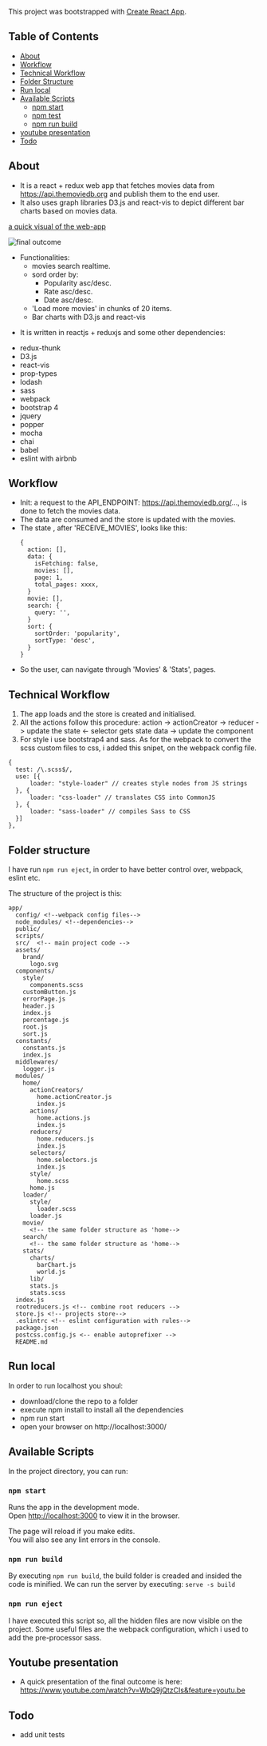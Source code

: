 This project was bootstrapped with [Create React App](https://github.com/facebookincubator/create-react-app).


## Table of Contents
- [About](#about)
- [Workflow](#workflow)
- [Technical Workflow](#technical-workflow)
- [Folder Structure](#folder-structure)
- [Run local](#run-local)
- [Available Scripts](#available-scripts)
  - [npm start](#npm-start)
  - [npm test](#npm-test)
  - [npm run build](#npm-run-build)
- [youtube presentation](#youtube-presentation)
- [Todo](#todo)


## About
* It is a react + redux web app that fetches movies data from https://api.themoviedb.org and publish them to the end user. 
* It also uses graph libraries D3.js and react-vis to depict different bar charts based on movies data.

[a quick visual of the web-app](readme_imgs/movies.gif)

![final outcome](readme_imgs/movies.gif)

- Functionalities:
  - movies search realtime.
  - sord order by:
    - Popularity asc/desc.
    - Rate asc/desc.
    - Date asc/desc.
  - 'Load more movies' in chunks of 20 items.
  - Bar charts with D3.js and react-vis


* It is written in reactjs + reduxjs and some other dependencies:
- redux-thunk
- D3.js
- react-vis
- prop-types
- lodash
- sass
- webpack
- bootstrap 4
- jquery
- popper
- mocha
- chai
- babel
- eslint with airbnb

## Workflow

* Init: a request to the API_ENDPOINT: https://api.themoviedb.org/..., is done to fetch the movies data.
* The data are consumed and the store is updated with the movies.
* The state , after 'RECEIVE_MOVIES', looks like this:
  ```
  {
    action: [],
    data: {
      isFetching: false,
      movies: [],
      page: 1,
      total_pages: xxxx,
    }
    movie: [],
    search: {
      query: '',
    }
    sort: {
      sortOrder: 'popularity',
      sortType: 'desc',
    }
  }
  ```
* So the user, can navigate through 'Movies' & 'Stats', pages.


## Technical Workflow
1. The app loads and the store is created and initialised.
2. All the actions follow this procedure:
 action -> actionCreator -> reducer -> update the state <- selector gets state data -> update the component
2. For style i use bootstrap4 and sass. As for the webpack to convert the scss custom files to css, i added this snipet, on the webpack config file.
  ```
  {
    test: /\.scss$/,
    use: [{
        loader: "style-loader" // creates style nodes from JS strings
    }, {
        loader: "css-loader" // translates CSS into CommonJS
    }, {
        loader: "sass-loader" // compiles Sass to CSS
    }]
  },
  ```

## Folder structure

I have run `npm run eject`, in order to have better control over, 
webpack, eslint etc.

The structure of the project is this:
```
app/
  config/ <!--webpack config files-->
  node_modules/ <!--dependencies-->
  public/
  scripts/
  src/  <!-- main project code -->
  assets/
    brand/
      logo.svg
  components/
    style/
      components.scss
    customButton.js
    errorPage.js
    header.js
    index.js
    percentage.js
    root.js
    sort.js
  constants/
    constants.js
    index.js
  middlewares/
    logger.js
  modules/
    home/
      actionCreators/
        home.actionCreator.js
        index.js
      actions/
        home.actions.js
        index.js
      reducers/
        home.reducers.js
        index.js
      selectors/
        home.selectors.js
        index.js
      style/
        home.scss
      home.js
    loader/
      style/
        loader.scss
      loader.js
    movie/
      <!-- the same folder structure as 'home-->
    search/
      <!-- the same folder structure as 'home-->
    stats/
      charts/
        barChart.js
        world.js
      lib/
      stats.js
      stats.scss
  index.js
  rootreducers.js <!-- combine root reducers -->
  store.js <!-- projects store-->
  .eslintrc <!-- eslint configuration with rules-->
  package.json
  postcss.config.js <-- enable autoprefixer -->
  README.md
```

## Run local

In order to run localhost you shoul:

* download/clone the repo to a folder
* execute npm install to install all the dependencies
* npm run start
* open your browser on http://localhost:3000/

## Available Scripts

In the project directory, you can run:

### `npm start`

Runs the app in the development mode.<br>
Open [http://localhost:3000](http://localhost:3000) to view it in the browser.

The page will reload if you make edits.<br>
You will also see any lint errors in the console.


### `npm run build`

By executing `npm run build`, the build folder is creaded and insided the code 
is minified.
We can run the server by executing: `serve -s build`


### `npm run eject`

I have executed this script so, all the hidden files are now visible on the project.
Some useful files are the webpack configuration, which i used to add the 
pre-processor sass.

## Youtube presentation 
  - A quick presentation of the final outcome is here: https://www.youtube.com/watch?v=WbQ9jQtzCIs&feature=youtu.be

## Todo

* add unit tests
